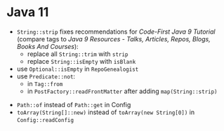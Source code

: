 # Java 11

* `String::strip` fixes recommendations for _Code-First Java 9 Tutorial_ (compare tags to _Java 9 Resources - Talks, Articles, Repos, Blogs, Books And Courses_):
	* replace all `String::trim` with `strip`
	* replace `String::isEmpty` with `isBlank`
* use `Optional::isEmpty` in `RepoGenealogist`
* use `Predicate::not`:
	* in `Tag::from`
	* in `PostFactory::readFrontMatter` after adding `map(String::strip)`
- `Path::of` instead of `Path::get` in Config
- `toArray(String[]::new)` instead of `toArray(new String[0])` in `Config::readConfig`

